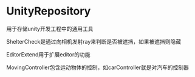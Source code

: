 # UnityRepository

用于存储unity开发工程中的通用工具

ShelterCheck是通过向相机发射ray来判断是否被遮挡，如果被遮挡则隐藏

EditorExtend用于扩展editor的功能

MovingController包含运动物体的控制，如carController就是对汽车的控制器
